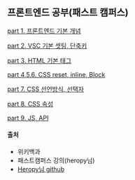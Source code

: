 ## 프론트엔드 공부(패스트 캠퍼스)

<a href="https://github.com/Jiyong95/Frontend-/blob/main/part1,2/README1.md"> part 1. 프론트엔드 기본 개념</a>

<a href="https://github.com/Jiyong95/Frontend-/blob/main/part1,2/README2.md"> part 2. VSC 기본 셋팅, 단축키</a>

<a href="https://github.com/Jiyong95/Frontend-/blob/main/part3/README.md"> part 3. HTML 기본 태그</a>

<a href="https://github.com/Jiyong95/Frontend-/blob/main/part4,5,6/README.md"> part 4,5,6. CSS reset, inline, Block</a>

<a href="https://github.com/Jiyong95/Frontend-/blob/main/part7/README.md"> part 7. CSS 선언방식, 선택자</a>

<a href="https://github.com/Jiyong95/Frontend-/blob/main/part8/README.md"> part 8. CSS 속성</a>

<a href="https://github.com/Jiyong95/Frontend-/blob/main/part9/README.md"> part 9. JS, API</a>

#### 출처

- 위키백과
- 패스트캠퍼스 강의(heropy님)
- <a href = "https://github.com/ParkYoungWoong/starbucks-vanilla-app">Heropy님 github</a>

